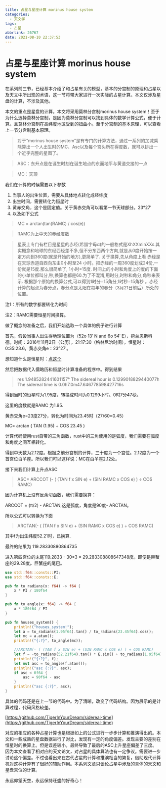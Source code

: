```yaml
---
title: 占星与星座计算 morinus house system
categories:
  - 天文学
tags:
  - 占星
abbrlink: 26767
date: 2021-08-10 22:37:53
---
```


# 占星与星座计算 morinus house system

在系列前三节，已经基本介绍了和占星有关的模型，基本的分宫制的原理和占星以及天文中所出现的术语，这一节将带大家进行一次实际的占星计算。本文仅涉及星盘的计算，不涉及其他。

本文的重点是星盘的计算。本文将采用莫林分宫制morinus house system！至于为什么选择莫林分宫制，是因为莫林分宫制可以找到具体的数学计算公式，便于计算。且莫林分宫制在高纬度地区受到的扭曲小。至于分宫制的基本原理，可以查看上一节分宫制基本原理。

> 对于“morinus house system”是有专门的计算方法，通过一系列的加减乘除算出一个人出生时的MC、Asc以及每个宫头所在得度数，就可以排出一个近乎完整的星图了。

> ASC：东升点是在诞生时刻在诞生地点的东面地平与黄道交接的一点

> MC：天顶

我们在计算的时候需要以下参数

1. 当事人的出生位置，需要从具体地点转化成经纬度
2. 出生时间，需要转化为恒星时
3. 黄赤交角，这个是固定值。关于黄赤交角可以看第一节天球部分。23°27′
4. 以及如下公式

> MC = arctan(tan(RAMC) / cos(e))

> RAMC为上中天的赤经度数

> 星表上专门有栏目是星星的赤经(希腊字母α)的一般格式是XhXXminXXs.其实概念和地球的东经西经差不多,但不分东西两个方向,就是从0度开始按一定方向到360度(就是开始的地方),更简单了.
> 关于换算,先从角度上看
> 赤经是在天球赤道自西向东由0小时至24 小时。把赤经的一周360度划成24份,一份就是15度.那么很简单了,
> 1小时=15度.
> 时间上的小时和角度上的度的下面的小单位都叫分,秒,换算也都是60.为了不混淆,用时分,时秒和角分,角秒来表示.
> 根据那个原始的换算公式,可以得到1时分=15角分,1时秒=15角秒 。赤经计算的起点为春分点，春分点是太阳在每年的春分（3月21日前后）所处的位置。

注1：所有的数字都要转化为时间

注2：RAMC需要恒星时间换算。

做了概念的准备之后，我们开始选取一个具体的例子进行计算

首先，假设当事人出生得地理位置为（52o 13′ N and 6o 54′ E），荷兰恩斯科德。时间：2016年11月2日（公历），21:17:30（格林尼治时间），恒星时：0:35:23.6，黄赤交角e：23°27′。

想知道什么是恒星时：[点这个](https://zh.wikipedia.org/wiki/%E6%81%92%E6%98%9F%E6%97%B6)

然后把数据代入儒略历和恒星时计算准备的程序中。得到结果

> res 1.9485282441601157°
> The sidereal hour is 0.1299018829440077h
> The sidereal time is 0.0h7.0m47.646778598427716s

得到当时的恒星时为1.95度，转换成时间为0.1299小时。0时7分47秒。

这里的度数就是RAMC 为1.95.

黄赤交角e=23度27分，转化为时间为23.45时（27/60=0.45）

MC= arctan ( TAN (1.95) ÷ COS 23.45 )

计算代码使用rust自带的三角函数，rust中的三角使用的是弧度，我们需要在弧度和角度之间互相转化。

得到中天数为2.12度。根据之前分宫制的计算，三十度为一个宫位。2.12度为一个首宫位白羊座。所以我们可以这样说：MC在白羊座2.12处。

接下来我们计算上升点ASC

> ASC= ARCCOT (- ( (TAN f x SIN e) + (SIN RAMC x COS e) ) ÷ COS RAMC)

因为计算机上没有反余切函数，我们需要换算：

ARCCOT = (π/2) - ARCTAN,这是弧度，角度是90度- ARCTAN。

所以公式可以转换为下面

> ARCTAN(- ( (TAN f x SIN e) + (SIN RAMC x COS e) ) ÷ COS RAMC)

其中f为出生纬度52.21时，已换算.

最终的结果为 119.28330880864735

进入第四宫位的末尾119.2833 - 30*3 = 29.283308808647348度。即便是巨蟹座的29.28度。巨蟹座的尾巴。

```rust
use std::f64::consts::PI;
use std::f64::consts::E;

pub fn to_radians(x: f64) -> f64 {
    x * PI / 180f64
}

pub fn to_angle(x: f64) -> f64 {
    x * 180f64 / PI
}

pub fn houses_system() {
    println!("houses_system!");
    let a = to_radians(1.95f64).tan() / to_radians(23.45f64).cos();
    let mc = a.atan();
    println!("{:?}", to_angle(mc));

    //ARCTAN(- ( (TAN f x SIN e) + (SIN RAMC x COS e) ) ÷ COS RAMC)
    let f = -to_radians(52.21f64).tan() * E.sin() + to_radians(1.95f64).sin() * E.cos();
    println!("{:?}", f);
    let mut asc = to_angle(f.atan());
    println!("asc {:?}", asc);
    if asc < 0f64 {
        asc = 90f64 - asc
    }
    println!("asc {:?}", asc);
}
```

具体的代码还是在上一节的代码中。为了清晰，改变了代码结构。因为展示的是计算过程，代码风格较差。

[https://github.com/TigerInYourDream/sidereal-time](https://github.com/TigerInYourDream/sidereal-time)

对应的相应的各种占星计算也是根据如上的公式进行一步步计算和推演得出的。本文和一些成熟的星盘数据进行了对比，发现有一定的角度偏差。发现主要的差别在恒星时的换算上。但是误差较小，最终导致了最后的ASC上升星座偏差了三度。因为本文查看了相对应的天文论文，对占星的具体算法也有一定争议。需要进一步讨论这个偏差。不过也看出来在古代占星的计算和推演相当的繁复，借助现代计算机对这种计算有了很好的辅助作用。本系列文章只谈论占星中涉及的具体的天文和星盘宫位的计算。

永远仰望天空，永远保持旺盛的好奇心！
